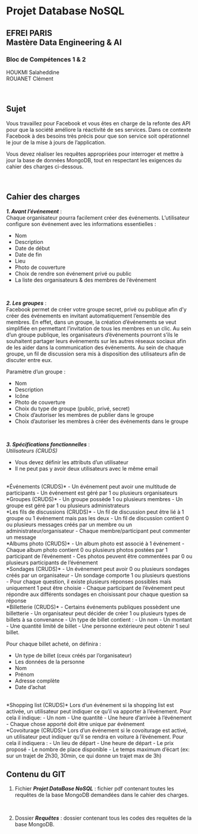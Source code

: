 # Projet Database NoSQL

## EFREI PARIS <br> Mastère Data Engineering & AI 

### Bloc de Compétences 1 & 2

HOUKMI Salaheddine  
ROUANET Clément  

<br>

## Sujet
Vous travaillez pour Facebook et vous êtes en charge de la refonte des API pour que la société améliore la réactivité de ses services. Dans ce contexte Facebook à des besoins très précis pour que son service soit opérationnel le jour de la mise à jours de l’application.

Vous devez réaliser les requêtes appropriées pour interroger et mettre à jour la base de données MongoDB, tout en respectant les exigences du cahier des charges ci-dessous.

<br>

## Cahier des charges
***1. Avant l’événement*** : <br>
Chaque organisateur pourra facilement créer des événements.
L’utilisateur configure son événement avec les informations essentielles :
   - Nom
   - Description
   - Date de début
   - Date de fin
   - Lieu
   - Photo de couverture
   - Choix de rendre son événement privé ou public
   - La liste des organisateurs & des membres de l’événement

<br>

***2. Les groupes*** : <br>
Facebook permet de créer votre groupe secret, privé ou publique afin d’y créer des événements en invitant automatiquement l’ensemble des membres.
En effet, dans un groupe, la création d’événements se veut simplifiée en permettant l’invitation de tous les membres en un clic. Au sein d’un groupe publique, les organisateurs d’événements pourront s’ils le souhaitent partager leurs événements sur les autres réseaux sociaux afin de les aider dans la communication des événements.
Au sein de chaque groupe, un fil de discussion sera mis à disposition des utilisateurs afin de discuter entre eux.

Paramètre d’un groupe :
   - Nom
   - Description
   - Icône
   - Photo de couverture
   - Choix du type de groupe (public, privé, secret)
   - Choix d’autoriser les membres de publier dans le groupe
   - Choix d’autoriser les membres à créer des événements dans le groupe

<br>

***3. Spécifications fonctionnelles*** : <br>
*Utilisateurs (CRUDS)*
   - Vous devez définir les attributs d’un utilisateur
   - Il ne peut pas y avoir deux utilisateurs avec le même email
<br>
*Événements (CRUDS)*
- Un événement peut avoir une multitude de participants
- Un événement est géré par 1 ou plusieurs organisateurs
<br>
*Groupes (CRUDS)*
- Un groupe possède 1 ou plusieurs membres
- Un groupe est géré par 1 ou plusieurs administrateurs
<br>
*Les fils de discussions (CRUDS)*
- Un fil de discussion peut être lié à 1 groupe ou 1 événement mais pas les deux
- Un fil de discussion contient 0 ou plusieurs messages créés par un membre ou un administrateur/organisateur
- Chaque membre/participant peut commenter un message
<br>
*Albums photo (CRUDS)*
- Un album photo est associé à 1 événement
- Chaque album photo contient 0 ou plusieurs photos postées par 1 participant de l’événement
- Ces photos peuvent être commentées par 0 ou plusieurs participants de l’événement
<br>
*Sondages (CRUDS)*
- Un événement peut avoir 0 ou plusieurs sondages créés par un organisateur
- Un sondage comporte 1 ou plusieurs questions
- Pour chaque question, il existe plusieurs réponses possibles mais uniquement 1 peut être choisie
- Chaque participant de l’événement peut répondre aux différents sondages en choisissant pour chaque question sa réponse
<br>
*Billetterie (CRUDS)*
- Certains événements publiques possèdent une billetterie
- Un organisateur peut décider de créer 1 ou plusieurs types de billets à sa convenance
- Un type de billet contient :
- Un nom
- Un montant
- Une quantité limité de billet
- Une personne extérieure peut obtenir 1 seul billet.

Pour chaque billet acheté, on définira :
- Un type de billet (ceux créés par l’organisateur)
- Les données de la personne
- Nom
- Prénom
- Adresse complète
- Date d’achat
<br>
*Shopping list (CRUDS)*
Lors d’un événement si la shopping list est activée, un utilisateur peut indiquer ce qu’il va apporter à l’événement. 
Pour cela il indique:
- Un nom
- Une quantité
- Une heure d’arrivée à l’événement
- Chaque chose apporté doit être unique par événement
<br>
*Covoiturage (CRUDS)*
Lors d’un événement si le covoiturage est activé, un utilisateur peut indiquer qu’il se rendra en voiture à l’événement.
Pour cela il indiquera :
- Un lieu de départ
- Une heure de départ
- Le prix proposé
- Le nombre de place disponible
- Le temps maximum d’écart (ex: sur un trajet de 2h30, 30min, ce qui donne un trajet max de 3h)

<br>

## Contenu du GIT

1. Fichier ***Projet DataBase NoSQL*** : fichier pdf contenant toutes les requêtes de la base MongoDB demandées dans le cahier des charges.

<br>

2. Dossier ***Requêtes*** : dossier contenant tous les codes des requêtes de la base MongoDB.
